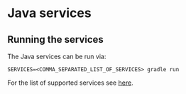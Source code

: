 # Java services

## Running the services

The Java services can be run via:

```shell
SERVICES=<COMMA_SEPARATED_LIST_OF_SERVICES> gradle run 
```

For the list of supported services see [here](src/main/java/dev/restate/e2e/services/Main.java).